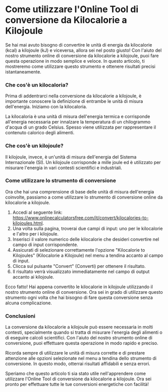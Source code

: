Come utilizzare l'Online Tool di conversione da Kilocalorie a Kilojoule
=======================================================================

Se hai mai avuto bisogno di convertire le unità di energia da kilocalorie (kcal) a kilojoule (kJ) e viceversa, allora sei nel posto giusto! Con l'aiuto del nostro strumento online di conversione da kilocalorie a kilojoule, puoi fare questa operazione in modo semplice e veloce. In questo articolo, ti mostreremo come utilizzare questo strumento e ottenere risultati precisi istantaneamente.

### Che cos'è un kilocaloria?

Prima di addentrarci nella conversione da kilocalorie a kilojoule, è importante conoscere la definizione di entrambe le unità di misura dell'energia. Iniziamo con la kilocaloria.

La kilocaloria è una unità di misura dell'energia termica e corrisponde all'energia necessaria per innalzare la temperatura di un chilogrammo d'acqua di un grado Celsius. Spesso viene utilizzata per rappresentare il contenuto calorico degli alimenti.

### Che cos'è un kilojoule?

Il kilojoule, invece, è un'unità di misura dell'energia del Sistema Internazionale (SI). Un kilojoule corrisponde a mille joule ed è utilizzato per misurare l'energia in vari contesti scientifici e industriali.

### Come utilizzare lo strumento di conversione

Ora che hai una comprensione di base delle unità di misura dell'energia coinvolte, passiamo a come utilizzare lo strumento di conversione online da kilocalorie a kilojoule.

1. Accedi al seguente link: <https://www.onlinecalculatorsfree.com/it/convert/kilocalories-to-kilojoules.html>.
2. Una volta sulla pagina, troverai due campi di input: uno per le kilocalorie e l'altro per i kilojoule.
3. Inserisci il valore numerico delle kilocalorie che desideri convertire nel campo di input corrispondente.
4. Assicurati di selezionare correttamente l'opzione "Kilocalorie to Kilojoules" (Kilocalorie a Kilojoule) nel menu a tendina accanto al campo di input.
5. Clicca sul pulsante "Convert" (Converti) per ottenere il risultato.
6. Il risultato verrà visualizzato immediatamente nel campo di output accanto ai kilojoule.

Ecco fatto! Hai appena convertito le kilocalorie in kilojoule utilizzando il nostro strumento online di conversione. Ora sei in grado di utilizzare questo strumento ogni volta che hai bisogno di fare questa conversione senza alcuna complicazione.

### Conclusioni

La conversione da kilocalorie a kilojoule può essere necessaria in molti contesti, specialmente quando si tratta di misurare l'energia degli alimenti o di eseguire calcoli scientifici. Con l'aiuto del nostro strumento online di conversione, puoi effettuare questa operazione in modo rapido e preciso.

Ricorda sempre di utilizzare le unità di misura corrette e di prestare attenzione alle opzioni selezionate nel menu a tendina dello strumento di conversione. In questo modo, otterrai risultati affidabili e senza errori.

Speriamo che questo articolo ti sia stato utile nell'apprendere come utilizzare l'Online Tool di conversione da kilocalorie a kilojoule. Ora sei pronto per effettuare tutte le tue conversioni energetiche con facilità!